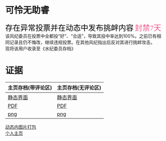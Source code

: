 # 可怜无助睿
<font face="黑体" color=black size=5>存在异常投票并在动态中发布挑衅内容</font>
<font face="黑体" color="#f25d8e" size=5>封禁7天</font><br>
该风纪委员在投票中全都投“好”、“合适”，导致其投中率达到100%。之前已有相同记录且仍不悔改，继续违规投票。在其他风纪指出后反对其进行挑衅攻击。<br>
现将该用户收录至《水纪委员存档》
# 证据
 
| 主页存档(带评论区) | 主页存档(无评论区) |
| ---------------- | ----------------- |
| [静态界面](https://qg46.github.io/bilibili/waterjudge/2/bevid-1) | [静态界面](https://qg46.github.io/bilibili/waterjudge/2/bevid-2) |
| [PDF](https://qg46.github.io/bilibili/waterjudge/2/bevid-4) | [PDF](https://qg46.github.io/bilibili/waterjudge/2/bevid-5) |
| [png](https://qg46.github.io/bilibili/waterjudge/2/QU4TE9]Z3P4Z15Y}`$AELEL.png) | [png](https://qg46.github.io/bilibili/waterjudge/2/ES_&#40;}QWQ[L29MFLBE{9$J7F.png) |


[动态内图片打包](https://qg46.github.io/bilibili/waterjudge/2/bevid-3)<br>
[个人主页](https://space.bilibili.com/381474147)
